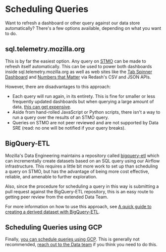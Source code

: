 # Scheduling Queries

Want to refresh a dashboard or other query against our data store automatically? There's a few options available, depending on what you want to do.

<!-- toc -->

## sql.telemetry.mozilla.org

This is by far the easiest option. Any query on [STMO](../tools/stmo.md) can be made to refresh itself automatically. This can be used to power both dashboards inside sql.telemetry.mozilla.org as well as web sites like the [Tab Spinner Dashboard](https://mikeconley.github.io/bug1310250/) and [Numbers that Matter](https://github.com/mozilla/funnel) via Redash's CSV and JSON APIs.

However, there are disadvantages to this approach:

- Each query will run again, in its entirety. This is fine for smaller or less frequently updated dashboards but when querying a large amount of data, [this can get expensive](./bigquery/optimization.md).
- Aside from hand-rolled JavaScript or Python scripts, there isn't a way to run a query over the results of an STMO query.
- Queries on STMO are not peer reviewed and are not supported by Data SRE (read: no one will be notified if your query breaks).

## BigQuery-ETL

Mozilla's Data Engineering maintains a repository called [bigquery-etl](https://github.com/mozilla/bigquery-etl) which can incrementally create datasets based on an SQL query using our Airflow infrastructure. This requires a little bit more work to set up than scheduling a query on STMO, but has the advantage of being more cost effective, reliable, and amenable to further exploration.

Also, since the procedure for scheduling a query in this way is submitting a pull request against the BigQuery-ETL repository, this is an easy route to getting peer review from the extended Data Team.

For more information on how to use this approach, see [A quick guide to creating a derived dataset with BigQuery-ETL](https://mozilla.github.io/bigquery-etl/cookbooks/creating_a_derived_dataset/).

## Scheduling Queries using GCP

Finally, [you can schedule queries using GCP](https://cloud.google.com/bigquery/docs/scheduling-queries). This is generally not recommended, [reach out to the Data team](../concepts/getting_help.md) if you think you need to do this.
